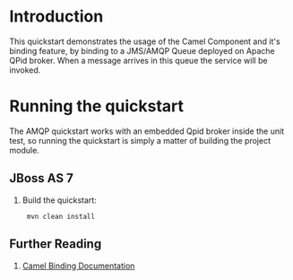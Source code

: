 Introduction
============
This quickstart demonstrates the usage of the Camel Component and it's binding feature, by binding 
to a JMS/AMQP Queue deployed on Apache QPid broker. When a message arrives in this queue the service will be invoked.


Running the quickstart
======================

The AMQP quickstart works with an embedded Qpid broker inside the unit test, so running the quickstart
is simply a matter of building the project module.

JBoss AS 7
----------
1. Build the quickstart:

        mvn clean install

## Further Reading

1. [Camel Binding Documentation](https://docs.jboss.org/author/display/SWITCHYARD/Camel+Bindings)
